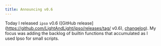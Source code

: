 ```yaml
---
title: Announcing v0.6
---
```


Today I released `ipso` v0.6 ([GitHub release](https://github.com/LightAndLight/ipso/releases/tag/
v0.6), [changelog](https://github.com/LightAndLight/ipso/blob/v0.6/CHANGELOG.md#06)). My focus was
adding the backlog of builtin functions that accumulated as I used Ipso for small scripts.
